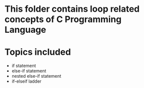 # This folder contains loop related concepts of C Programming Language

# Topics included
- if statement
- else-if statement
- nested else-if statement
- if-elseif ladder